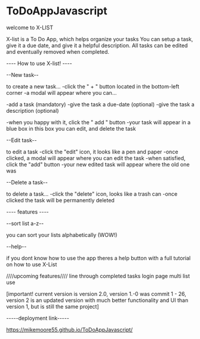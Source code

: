 # ToDoAppJavascript
 
welcome to X-LIST   

X-list is a To Do App, which helps organize your tasks You can setup a task, give it a due date, and give it a helpful description. All tasks can be edited and eventually removed when completed.

---- How to use X-list! ----

--New task--

to create a new task...
-click the " + " button located in the bottom-left corner
-a modal will appear where you can...

-add a task (mandatory)
-give the task a due-date (optional)
-give the task a description (optional)

-when you happy with it, click the " add " button
-your task will appear in a blue box
in this box you can edit, and delete the task

--Edit task--

to edit a task
-click the "edit" icon, it looks like a pen and paper
-once clicked, a modal will appear where you can edit the task
-when satisfied, click the "add" button
-your new edited task will appear where the old one was

--Delete a task--

to delete a task...
-click the "delete" icon, looks like a trash can
-once clicked the task will be permanently deleted

---- features ----

--sort list a-z--

you can sort your lists alphabetically (WOW!)

--help--

if you dont know how to use the app theres a help button with a full tutorial on how to use X-List


////upcoming features////
line through completed tasks
login page
multi list use

[important! current version is version 2.0, version 1.-0 was commit 1 - 26, version 2 is an updated version with much better functionality and UI than version 1, but is still the same project]

-----deployment link-----

https://mikemoore55.github.io/ToDoAppJavascript/